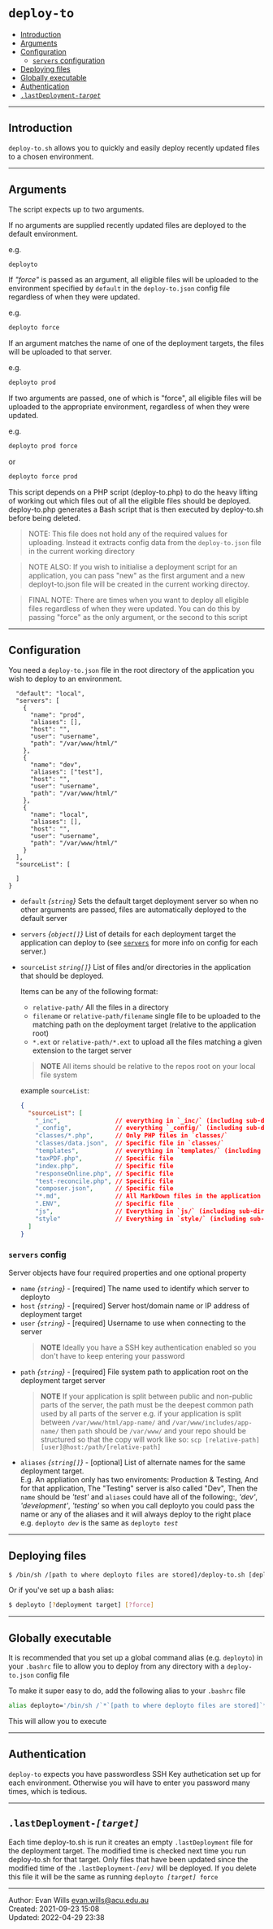 # `deploy-to`

* [Introduction](#introduction)
* [Arguments](#arguments)
* [Configuration](#configuration)
  * [`servers` configuration](#servers-config)
* [Deploying files](#deploying-files)
* [Globally executable](#globally-executable)
* [Authentication](#authentication)
* [`.lastDeployment-`*`target`*](#lastdeployment-target)
---


## Introduction

`deploy-to.sh` allows you to quickly and easily deploy recently 
updated files to a chosen environment.

--- 
## Arguments

The script expects up to two arguments.

If no arguments are supplied recently updated files are deployed
to the default environment. 

e.g.

```bash
deployto
```

If *"force"* is passed as an argument, all eligible files will be
uploaded to the environment specified by `default` in the 
`deploy-to.json` config file regardless of when they were updated.

e.g.
```bash
deployto force
```

If an argument matches the name of one of the deployment targets, 
the files will be uploaded to that server.

e.g.
```bash
deployto prod
```

If two arguments are passed, one of which is "force", all eligible 
files will be uploaded to the appropriate environment, regardless 
of when they were updated.

e.g.
```bash
deployto prod force
```
or 
```bash
deployto force prod
```

This script depends on a PHP script (deploy-to.php) to do the
heavy lifting of working out which files out of all the eligible
files should be deployed. deploy-to.php generates a Bash script
that is then executed by deploy-to.sh before being deleted.

> NOTE: This file does not hold any of the required values for
>       uploading. Instead it extracts config data from the
>       `deploy-to.json` file in the current working directory

> NOTE ALSO: If you wish to initialise a deployment script for an
>      application, you can pass "new" as the first argument and
>      a new deployt-to.json file will be created in the current
>      working directoy.

> FINAL NOTE: There are times when you want to deploy all eligible
>       files regardless of when they were updated. You can do this
>       by passing "force" as the only argument, or the second to
>       this script

---

## Configuration

You need a `deploy-to.json` file in the root directory of the 
application you wish to deploy to an environment.

```json{
  "default": "local",
  "servers": [
    {
      "name": "prod",
      "aliases": [],
      "host": "",
      "user": "username",
      "path": "/var/www/html/"
    },
    {
      "name": "dev",
      "aliases": ["test"],
      "host": "",
      "user": "username",
      "path": "/var/www/html/"
    },
    {
      "name": "local",
      "aliases": [],
      "host": "",
      "user": "username",
      "path": "/var/www/html/"
    }
  ],
  "sourceList": [

  ]
}
```
* `default` *{`string`}* Sets the default target deployment server so 
  when no other arguments are passed, files are automatically 
  deployed to the default server
* `servers` *{`object[]`}* List of details for each deployment target 
  the application can deploy to (see [`servers`](#servers) for more 
  info on config for each server.)
* `sourceList` *`string[]`}* List of files and/or directories in the 
  application that should be deployed.

  Items can be any of the following format:

  * `relative-path/` All the files in a directory
  * `filename` or `relative-path/filename` single file to be uploaded 
    to the matching path on the deployment target (relative to the 
    application root)
  * `*.ext` or `relative-path/*.ext` to upload all the files matching 
    a given extension to the target server

  > __NOTE__ All items should be relative to the repos root on your local file system

  example `sourceList`:
  ```json
  {
    "sourceList": [
      "_inc",               // everything in `_inc/` (including sub-directories and ALL their children)
      "_config",            // everything `_config/` (including sub-directories and ALL their children)
      "classes/*.php",      // Only PHP files in `classes/`
      "classes/data.json",  // Specific file in `classes/`
      "templates",          // everything in `templates/` (including sub-directories and ALL their children)
      "taxPDF.php",         // Specific file
      "index.php",          // Specific file
      "responseOnline.php", // Specific file
      "test-reconcile.php", // Specific file
      "composer.json",      // Specific file
      "*.md",               // All MarkDown files in the application root
      ".ENV",               // Specific file
      "js",                 // Everything in `js/` (including sub-directories and ALL their children)
      "style"               // Everything in `style/` (including sub-directories and ALL their children)
    ]
  }
  ```


### `servers` config

Server objects have four required properties and one optional 
property

* `name` *{`string`}* - [required] The name used to identify which 
  server to deployto
* `host` *{`string`}* - [required] Server host/domain name or IP 
   address of deployment target
* `user` *{`string`}* - [required] Username to use when connecting to 
  the server
  > __NOTE__ Ideally you have a SSH key authentication enabled so you 
    don't have to keep entering your password
* `path` *{`string`}* - [required] File system path to application root 
   on the deployment target server
   > __NOTE__ If your application is split between public and 
     non-public parts of the server, the path must be the deepest 
     common path used by all parts of the server e.g. if your 
     application is split between `/var/www/html/app-name/` and 
     `/var/www/includes/app-name/` then `path` should be `/var/www/` 
     and your repo should be structured so that the copy will work 
     like so: `scp [relative-path] [user]@host:/path/[relative-path]`
* `aliases` *{`string[]`}* - [optional] List of alternate names for the 
  same deployment target. <br />
  E.g. An appliation only has two enviroments: Production & Testing, 
  And for that application, The "Testing" server is also called 
  "Dev", Then the `name` should be *'test'* and `aliases` could have 
  all of the following:, *'dev'*, *'development'*, *'testing'* so 
  when you call deployto you could pass the name or any of the 
  aliases and it will always deploy to the right place<br /> 
  e.g. `deployto `*`dev`* is the same as `deployto `*`test`*

---

## Deploying files

```bash
$ /bin/sh /[path to where deployto files are stored]/deploy-to.sh [deployment target]
```

Or if you've set up a bash alias:
```bash
$ deployto [?deployment target] [?force]
```

---

## Globally executable

It is recommended that you set up a global command alias 
(e.g. `deployto`) in your `.bashrc` file to allow you to deploy 
from any directory with a `deploy-to.json` config file

To make it super easy to do, add the following alias to your `.bashrc` file

```bash
alias deployto='/bin/sh /`*`[path to where deployto files are stored]`*`/deploy-to.sh';
```
This will allow you to execute

---

## Authentication

`deploy-to` expects you have passwordless SSH Key authetication
set up for each environment. Otherwise you will have to enter you 
password many times, which is tedious.

---

## `.lastDeployment-`*`[target]`*

Each time deploy-to.sh is run it creates an empty `.lastDeployment` 
file for the deployment target. The modified time is checked next 
time you run deploy-to.sh for that target. Only files that have been 
updated since the modified time of the `.lastDeployment-`*`[env]`* 
will be deployed. If you delete this file it will be the same as 
running  `deployto `*`[target]`*` force`

---

Author:  Evan Wills <evan.wills@acu.edu.au><br />
Created: 2021-09-23 15:08 <br />
Updated: 2022-04-29 23:38
